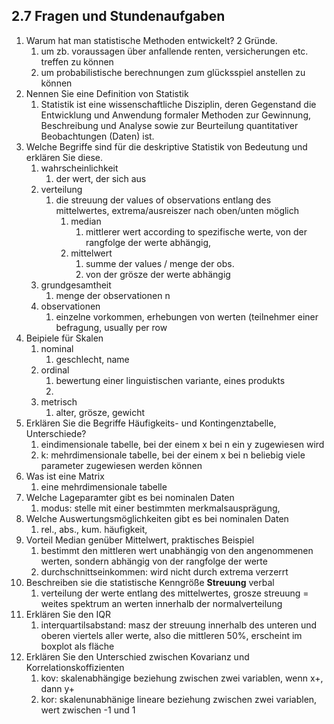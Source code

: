 ## 2.7 Fragen und Stundenaufgaben
1. Warum hat man statistische Methoden entwickelt? 2 Gründe.
	1. um zb. voraussagen über anfallende renten, versicherungen etc. treffen zu können
	2. um probabilistische berechnungen zum glücksspiel anstellen zu können
2. Nennen Sie eine Definition von Statistik
	1. Statistik ist eine wissenschaftliche Disziplin, deren Gegenstand die Entwicklung und Anwendung formaler Methoden zur Gewinnung, Beschreibung und Analyse sowie zur Beurteilung quantitativer Beobachtungen (Daten) ist.
3. Welche Begriffe sind für die deskriptive Statistik von Bedeutung und erklären Sie diese.
	1. wahrscheinlichkeit
		1. der wert, der sich aus 
	2. verteilung
		1. die streuung der values of observations entlang des mittelwertes, extrema/ausreiszer nach oben/unten möglich
			1. median
				1. mittlerer wert according to spezifische werte, von der rangfolge der werte abhängig, 
			2. mittelwert
				1. summe der values / menge der obs.
				2.  von der grösze der werte abhängig
	3. grundgesamtheit
		1. menge der observationen n
	4. observationen
		1. einzelne vorkommen, erhebungen von werten (teilnehmer einer befragung, usually per row
4. Beipiele für Skalen
	1. nominal
		1. geschlecht, name
	2. ordinal
		1. bewertung einer linguistischen variante, eines produkts
		2. 
	3. metrisch
		1. alter, grösze, gewicht
5. Erklären Sie die Begriffe Häufigkeits- und Kontingenztabelle, Unterschiede?
	1. eindimensionale tabelle, bei der einem x bei n ein y zugewiesen wird
	2. k: mehrdimensionale tabelle, bei der einem x  bei n beliebig viele parameter zugewiesen werden können
6. Was ist eine Matrix
	1. eine mehrdimensionale tabelle
7. Welche Lageparamter gibt es bei nominalen Daten
	1. modus: stelle mit einer bestimmten merkmalsausprägung, 
8. Welche Auswertungsmöglichkeiten gibt es bei nominalen Daten
	1. rel., abs., kum. häufigkeit, 
9. Vorteil Median genüber Mittelwert, praktisches Beispiel
	1. bestimmt den mittleren wert unabhängig von den angenommenen werten, sondern abhängig von der rangfolge der werte
	2. durchschnittseinkommen: wird nicht durch extrema verzerrt
10. Beschreiben sie die statistische Kenngröße **Streuung** verbal
	1. verteilung der werte entlang des mittelwertes, grosze streuung = weites spektrum an werten innerhalb der normalverteilung
11. Erklären Sie den IQR
	1. interquartilsabstand: masz der streuung innerhalb des unteren und oberen viertels aller werte, also die mittleren 50%, erscheint im boxplot als fläche
12. Erklären Sie den Unterschied zwischen Kovarianz und Korrelationskoffizienten 
	1. kov: skalenabhängige beziehung zwischen zwei variablen, wenn x+, dann y+
	2. kor: skalenunabhänige lineare beziehung zwischen zwei variablen, wert zwischen -1 und 1